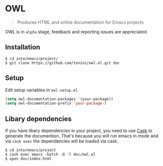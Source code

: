 # OWL

> Produces HTML and online documentation for Emacs projects

OWL is in `alpha` stage, feedback and reporting issues are appreciated.

## Installation

```
$ cd into/emacs/project/
$ git clone https://github.com/tonini/owl.el.git doc
```

## Setup

Edit setup variables in `owl-setup.el`

```el
(setq owl-documentation-packages '(your-package))
(setq owl-documentation-prefix 'your-package-)
```

## Libary dependencies

If you have libary dependencies in your project, you need to use
[Cask](https://github.com/cask/cask) to generate the documention. That's because
you will run emacs in mode and via `cask exec` the dependencies will be loaded
via cask.

```
$ cd into/emacs/project
$ cask exec emacs -batch -Q -l doc/owl.el
$ open doc/index.html
```
